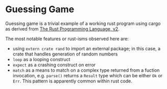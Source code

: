 # Guessing Game

Guessing game is a trivial example of a working rust program using cargo as
derived from [The Rust Programming Language, v2](https://doc.rust-lang.org/book/second-edition/ch02-00-guessing-game-tutorial.html).

The most notable features or rust-isms observed here are:

* using `extern crate rand` to import an external package; in this case, a
  crate that handles generation of random numbers
* `loop` as a looping construct
* `expect` as a crashing construct on error
* `match` as a means to match on a complex type returned from a fuction
  invocation, e.g. `parse()` returns a `Result` type which can be either `Ok` or
  `Err`. This pattern is apparently common within rust code.

